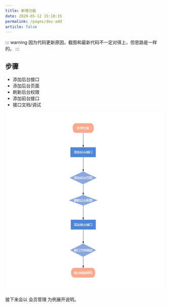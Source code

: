 ```yaml
---
title: 新增功能
date: 2020-05-12 15:10:15
permalink: /pages/dev-add
article: false
---
```


::: warning 
因为代码更新原因，截图和最新代码不一定对得上，但思路是一样的。
:::

## 步骤

- 添加后台接口
- 添加后台页面
- 刷新后台权限
- 添加前台接口
- 接口文档/调试

![新增功能](/img/dev/dev.jpg)

接下来会以 会员管理 为例展开说明。
